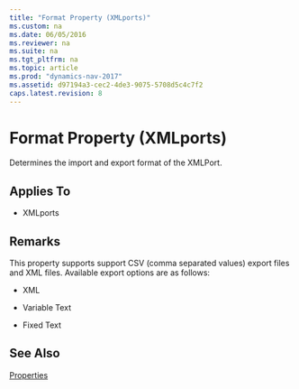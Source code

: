```yaml
---
title: "Format Property (XMLports)"
ms.custom: na
ms.date: 06/05/2016
ms.reviewer: na
ms.suite: na
ms.tgt_pltfrm: na
ms.topic: article
ms.prod: "dynamics-nav-2017"
ms.assetid: d97194a3-cec2-4de3-9075-5708d5c4c7f2
caps.latest.revision: 8
---
```

# Format Property (XMLports)
Determines the import and export format of the XMLPort.  
  
## Applies To  
  
-   XMLports  
  
## Remarks  
 This property supports support CSV \(comma separated values\) export files and XML files. Available export options are as follows:  
  
-   XML  
  
-   Variable Text  
  
-   Fixed Text  
  
## See Also  
 [Properties](Properties.md)